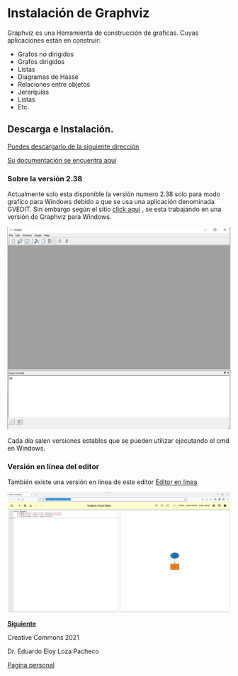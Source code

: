 # Instalación de Graphviz

Graphviz es una Herramienta de construcción de graficas. Cuyas aplicaciones están en construir:

- Grafos no dirigidos
- Grafos dirigidos
- Listas
- Diagramas de Hasse
- Relaciones entre objetos
- Jerarquías 
- Listas
- Etc.



## Descarga e Instalación.

[Puedes descargarlo de la siguiente dirección](https://graphviz.org/download/)

[Su documentación se encuentra  aquí ](https://graphviz.org/documentation/)



### Sobre la versión 2.38

Actualmente solo esta disponible la versión numero 2.38 solo para modo grafico para Windows debido a que se usa una aplicación denominada GVEDIT. Sin embargo según el sitio [click aqui](https://forum.graphviz.org/t/is-gvedit-depreciated/349/2) , se esta trabajando en una versión de Graphviz para Windows.

![Imagen de graphviz](imagenes/imagenDeGraphviz.jpg)





Cada día salen versiones estables que se pueden utilizar ejecutando el cmd en Windows.



###  Versión en línea del editor



También existe una versión en linea de este editor [Editor en linea](http://magjac.com/graphviz-visual-editor/)



![Editor en linea](imagenes/editorEnlinea.jpg)





**[Siguiente](ejemploRelaciones.md)**

Creative Commons 2021


Dr. Eduardo Eloy Loza Pacheco 


[Pagina personal](https://lenguajesformales.org/)
